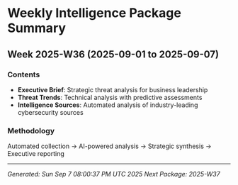 # Weekly Intelligence Package Summary
## Week 2025-W36 (2025-09-01 to 2025-09-07)

### Contents
- **Executive Brief**: Strategic threat analysis for business leadership
- **Threat Trends**: Technical analysis with predictive assessments
- **Intelligence Sources**: Automated analysis of industry-leading cybersecurity sources

### Methodology  
Automated collection → AI-powered analysis → Strategic synthesis → Executive reporting

---
*Generated: Sun Sep  7 08:00:37 PM UTC 2025*
*Next Package: 2025-W37*
